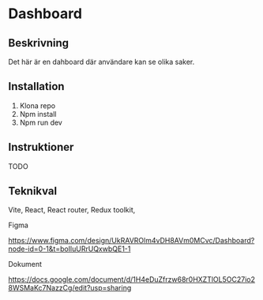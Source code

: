 # Dashboard

## Beskrivning
Det här är en dahboard där användare kan se olika saker.

## Installation

1. Klona repo
2. Npm install
3. Npm run dev

## Instruktioner

TODO

## Teknikval

Vite, React, React router, Redux toolkit, 


Figma

https://www.figma.com/design/UkRAVROlm4vDH8AVm0MCvc/Dashboard?node-id=0-1&t=boIluURrUQxwbQE1-1

Dokument

https://docs.google.com/document/d/1H4eDuZfrzw68r0HXZTlOL5OC27io28WSMaKc7NazzCg/edit?usp=sharing